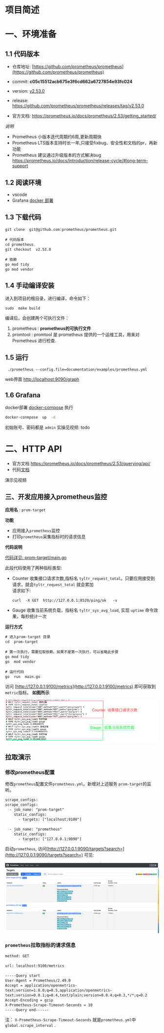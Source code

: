 # 项目简述


# 一、环境准备

## 1.1 代码版本

- 仓库地址: [https://github.com/prometheus/prometheus](https://github.com/prometheus/prometheus)

- commit: **c05c15512acb675e3f6cd662a6727854e93fc024**

- version: [v2.53.0](https://github.com/prometheus/prometheus/commits/v2.53.0)

- release: https://github.com/prometheus/prometheus/releases/tag/v2.53.0

- 官方文档: https://prometheus.io/docs/prometheus/2.53/getting_started/

  

*说明*

- Prometheus 小版本迭代周期约6周,更新周期快
- Prometheus LTS版本支持时长一年,只接受fixbug、安全性和文档的pr，再新功能
- Prometheus 建议通过升级版本的方式解决bug  https://prometheus.io/docs/introduction/release-cycle/#long-term-support

## 1.2 阅读环境
- vscode 
- Grafana  [docker 部署](./grafana)




##  1.3 下载代码
```
git clone  git@github.com:prometheus/prometheus.git

# 代码版本
cd prometheus
git checkout  v2.53.0

# 依赖
go mod tidy
go mod vendor

```

## 1.4 手动编译安装
进入到项目的根目录，进行编译，命令如下：  
```
sudo  make build 
```

编译后，会创建两个可执行文件：   
 1. prometheus :  **prometheus的可执行文件**
 2. promtool  :   promtool 是 prometheus 提供的一个运维工具，用来对 Prometheus 进行检查.  


## 1.5 运行

```
 ./prometheus --config.file=documentation/examples/prometheus.yml
```

web界面 [http://localhost:9090/graph](http://localhost:9090/graph)

## 1.6  Grafana

docker部署 [docker-compose](./grafana/docker-compose.yaml)
执行
```sh
docker-conmpose  up  -d
```
初始账号、密码都是 `admin`
实操见视频: todo



# 二、HTTP API
- 官方文档   https://prometheus.io/docs/prometheus/2.53/querying/api/
- 代码[文档](https://github.com/prometheus/prometheus/blob/v2.53.0/docs/querying/api.md) 

演示见视频



## 三、开发应用接入prometheus监控

**应用名** : `prom-target`

**功能** 

- 应用接入`prometheus`监控
- 打印`prometheus`采集指标时的请求信息  


**代码说明**  

[代码详见: prom-target/main.go ](./prom-target/main.go)   

此段代码使用了两种指标类型:

- Counter  收集接口请求次数,指标名 `tyltr_request_total`。只要应用接受到请求，就会`tyltr_request_total` 就会累加  
  请求如下:  
    ```
    curl  -X GET  http://127.0.0.1:8520/ping/ok   -v
    ```
- Gauge   收集当前系统负载，指标名 `tyltr_sys_avg_load`, 实现 `uptime` 命令效果，每秒统计一次  


**运行方式** 

```
# 进入prom-target 目录
cd  prom-target

# 第一次执行，需要拉取依赖。如果不是第一次执行，可以省略此步骤
go mod tidy
go  mod vendor

# 运行代码
go  run  main.go

```

访问  [http://127.0.0.1:9100/metrics](http://127.0.0.1:9100/metrics) 即可获取到`metric`指标。 
**如图所示**  


![prometheus target demo](src/prometheus-target-demo.png "") 



## 拉取演示


###  修改prometheus配置  

修改`prometheus`配置文件`prometheus.yml`。新增对上述服务 `prom-target`的监听。

```
scrape_configs:
scrape_configs:
  - job_name: "prom-target"
    static_configs:
      - targets: ["localhost:9100"]

  - job_name: "prometheus"
    static_configs:
      - targets: ["127.0.0.1:9090"]

```
启动`prometheus`, 访问[http://127.0.0.1:9090/targets?search=](http://127.0.0.1:9090/targets?search=) 可见:

!["target"](src/prometheus-target-1.png "")



### `prometheus`拉取指标的请求信息

```
method: GET

url: localhost:9100/metrics

-----Query start
User-Agent = Prometheus/2.49.0
Accept = application/openmetrics-text;version=1.0.0;q=0.5,application/openmetrics-text;version=0.0.1;q=0.4,text/plain;version=0.0.4;q=0.3,*/*;q=0.2
Accept-Encoding = gzip
X-Prometheus-Scrape-Timeout-Seconds = 10
-----Query end------
```
注： `X-Prometheus-Scrape-Timeout-Seconds` 就是`prometheus.yml`中 `global.scrape_interval` .
